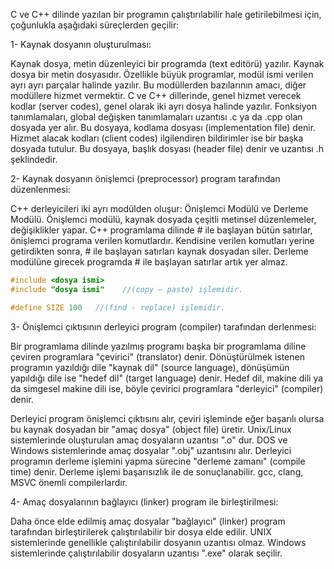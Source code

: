 C ve C++ dilinde yazılan bir programın çalıştırılabilir hale getirilebilmesi için, çoğunlukla aşağıdaki
süreçlerden geçilir:

1- Kaynak dosyanın oluşturulması:

Kaynak dosya, metin düzenleyici bir programda (text editörü) yazılır. Kaynak dosya bir
metin dosyasıdır. Özellikle büyük programlar, modül ismi verilen ayrı ayrı parçalar halinde yazılır. Bu
modüllerden bazılarının amacı, diğer modüllere hizmet vermektir. C ve C++ dillerinde,
genel hizmet verecek kodlar (server codes), genel olarak iki ayrı dosya halinde yazılır.
Fonksiyon tanımlamaları, global değişken tanımlamaları uzantısı .c ya da .cpp olan dosyada yer alır. Bu
dosyaya, kodlama dosyası (implementation file) denir. Hizmet alacak kodları (client codes) ilgilendiren bildirimler ise 
bir başka dosyada tutulur. Bu dosyaya, başlık dosyası (header file) denir ve uzantısı .h şeklindedir. 

2- Kaynak dosyanın önişlemci (preprocessor) program tarafından düzenlenmesi:

C++ derleyicileri iki ayrı modülden oluşur: Önişlemci Modülü ve Derleme Modülü. Önişlemci modülü, kaynak dosyada çeşitli metinsel düzenlemeler, değişiklikler yapar. C++ programlama dilinde # 
ile başlayan bütün satırlar, önişlemci programa verilen komutlardır. Kendisine verilen komutları yerine getirdikten sonra, #
ile başlayan satırları kaynak dosyadan siler. Derleme modülüne girecek programda # ile başlayan satırlar artık yer almaz.
```cpp
#include <dosya ismi>  
#include "dosya ismi"    //(copy – paste) işlemidir.
```  
```cpp
#define SIZE 100   //(find - replace) işlemidir.
```

3- Önişlemci çıktısının derleyici program (compiler) tarafından derlenmesi:

Bir programlama dilinde yazılmış programı başka bir programlama diline çeviren
programlara "çevirici" (translator) denir. Dönüştürülmek istenen programın yazıldığı dile
"kaynak dil" (source language), dönüşümün yapıldığı dile ise "hedef dil" (target language)
denir. Hedef dil, makine dili ya da simgesel makine dili ise, böyle çevirici programlara
"derleyici" (compiler) denir.

Derleyici program önişlemci çıktısını alır, çeviri işleminde eğer başarılı olursa bu kaynak
dosyadan bir "amaç dosya" (object file) üretir. Unix/Linux sistemlerinde oluşturulan amaç dosyaların uzantısı 
".o" dur. DOS ve Windows sistemlerinde amaç dosyalar ".obj" uzantısını alır.
Derleyici programın derleme işlemini yapma sürecine "derleme zamanı" (compile time)
denir. Derleme işlemi başarısızlık ile de sonuçlanabilir. gcc, clang, MSVC önemli compilerlardır.

4- Amaç dosyalarının bağlayıcı (linker) program ile birleştirilmesi:

Daha önce elde edilmiş amaç dosyalar "bağlayıcı" (linker) program tarafından
birleştirilerek çalıştırılabilir bir dosya elde edilir. UNIX sistemlerinde genellikle
çalıştırılabilir dosyanın uzantısı olmaz. Windows sistemlerinde çalıştırılabilir dosyaların
uzantısı ".exe" olarak seçilir.

